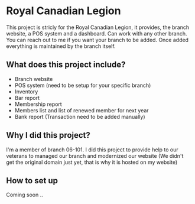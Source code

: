 # Royal Canadian Legion
This project is stricly for the Royal Canadian Legion, it provides, the branch website, a POS system and a dashboard. Can work with any other branch. You can reach out to me if you want your branch to be added. Once added everything is maintained by the branch itself.

## What does this project include?
- Branch website
- POS system (need to be setup for your specific branch)
- Inventory
- Bar report
- Membership report
- Members list and list of renewed member for next year
- Bank report (Transaction need to be added manually)

## Why I did this project?

I'm a member of branch 06-101. I did this project to provide help to our veterans to managed our branch and modernized our website (We didn't get the original domain just yet, that is why it is hosted on my website)

## How to set up

Coming soon ..
